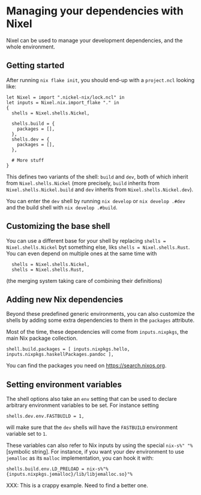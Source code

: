 # Managing your dependencies with Nixel

Nixel can be used to manage your development dependencies, and the whole environment.

## Getting started

After running `nix flake init`, you should end-up with a `project.ncl` looking like:

```nickel
let Nixel = import ".nickel-nix/lock.ncl" in
let inputs = Nixel.nix.import_flake "." in
{
  shells = Nixel.shells.Nickel,

  shells.build = {
    packages = [],
  },
  shells.dev = {
    packages = [],
  },

  # More stuff
}
```

This defines two variants of the shell: `build` and `dev`, both of which inherit from `Nixel.shells.Nickel` (more precisely, `build` inherits from `Nixel.shells.Nickel.build` and `dev` inherits from `Nixel.shells.Nickel.dev`).

You can enter the `dev` shell by running `nix develop` or `nix develop .#dev` and the build shell with `nix develop .#build`.

## Customizing the base shell

You can use a different base for your shell by replacing `shells = Nixel.shells.Nickel` byt something else, liks `shells = Nixel.shells.Rust`.
You can even depend on multiple ones at the same time with

```ncl
  shells = Nixel.shells.Nickel,
  shells = Nixel.shells.Rust,
```

(the merging system taking care of combining their definitions)

## Adding new Nix dependencies

Beyond these predefined generic environments, you can also customize the shells by adding some extra dependencies to them in the `packages` attribute.

Most of the time, these dependencies will come from `inputs.nixpkgs`, the main Nix package collection.

```nickel
shell.build.packages = [ inputs.nixpkgs.hello, inputs.nixpkgs.haskellPackages.pandoc ],
```

You can find the packages you need on https://search.nixos.org.

## Setting environment variables

The shell options also take an `env` setting that can be used to declare arbitrary environment variables to be set. For instance setting

```nickel
shells.dev.env.FASTBUILD = 1,
```

will make sure that the `dev` shells will have the `FASTBUILD` environment variable set to `1`.

These variables can also refer to Nix inputs by using the special `nix-s%" "%` [symbolic string].
For instance, if you want your dev environment to use `jemalloc` as its `malloc` implementation, you can hook it with:

```nickel
shells.build.env.LD_PRELOAD = nix-s%"%{inputs.nixpkgs.jemalloc}/lib/libjemalloc.so}"%
```

XXX: This is a crappy example. Need to find a better one.

[symbolic strings]: https://nickel-lang.org/user-manual/syntax#symbolic-strings
